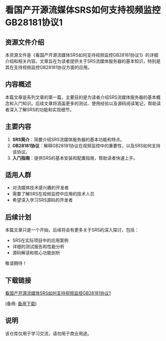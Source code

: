# 看国产开源流媒体SRS如何支持视频监控GB28181协议1

## 资源文件介绍

本资源文件是《看国产开源流媒体SRS如何支持视频监控GB28181协议1》的详细介绍和相关内容。文章旨在为读者提供关于SRS流媒体服务器的基本知识，特别是其在支持视频监控GB28181协议方面的应用。

## 内容概述

本篇文章是系列文章的第一篇，主要目的是为读者介绍SRS流媒体服务器的基本概念和入门知识。后续文章将涵盖更多的测试、使用经验以及源码阅读笔记，帮助读者深入了解SRS的功能和实现细节。

## 主要内容

1. **SRS简介**：简要介绍SRS流媒体服务器的基本功能和特点。
2. **GB28181协议**：解释GB28181协议在视频监控中的重要性，以及SRS如何支持该协议。
3. **入门指南**：提供SRS的基本安装和配置指南，帮助读者快速上手。

## 适用人群

- 对流媒体技术感兴趣的开发者
- 需要了解SRS在视频监控中应用的技术人员
- 希望深入学习SRS源码的开发者

## 后续计划

本篇文章只是一个开始，后续将会有更多关于SRS的深入探讨，包括：

- SRS在实际项目中的应用案例
- 详细的测试报告和性能分析
- 源码解读和核心功能剖析

敬请期待！

## 下载链接
[看国产开源流媒体SRS如何支持视频监控GB28181协议1](https://pan.quark.cn/s/7624cb332280) 

(备用: [备用下载](https://pan.baidu.com/s/1lMhemdfkspwbOgjb5ExYZw?pwd=1234))

## 说明

该仓库仅用于学习交流，请勿用于商业用途。
